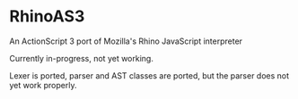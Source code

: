 RhinoAS3
========

An ActionScript 3 port of Mozilla's Rhino JavaScript interpreter

Currently in-progress, not yet working.

Lexer is ported, parser and AST classes are ported, but the parser does not yet work properly.